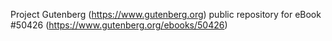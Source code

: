 Project Gutenberg (https://www.gutenberg.org) public repository for
eBook #50426 (https://www.gutenberg.org/ebooks/50426)
